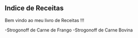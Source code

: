 ## Indice de Receitas
Bem vindo ao meu livro de Receitas !!!

 -Strogonoff de Carne de Frango
 -Strogonoff de Carne Bovina
